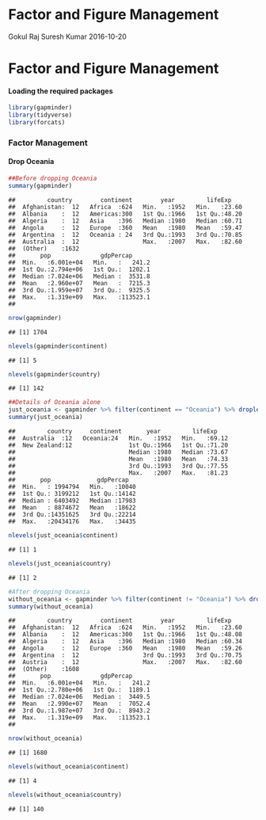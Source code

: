 Factor and Figure Management
================
Gokul Raj Suresh Kumar
2016-10-20

Factor and Figure Management
============================

#### Loading the required packages

``` r
library(gapminder)
library(tidyverse)
library(forcats)
```

### Factor Management

#### Drop Oceania

``` r
##Before dropping Oceania
summary(gapminder)
```

    ##         country        continent        year         lifeExp     
    ##  Afghanistan:  12   Africa  :624   Min.   :1952   Min.   :23.60  
    ##  Albania    :  12   Americas:300   1st Qu.:1966   1st Qu.:48.20  
    ##  Algeria    :  12   Asia    :396   Median :1980   Median :60.71  
    ##  Angola     :  12   Europe  :360   Mean   :1980   Mean   :59.47  
    ##  Argentina  :  12   Oceania : 24   3rd Qu.:1993   3rd Qu.:70.85  
    ##  Australia  :  12                  Max.   :2007   Max.   :82.60  
    ##  (Other)    :1632                                                
    ##       pop              gdpPercap       
    ##  Min.   :6.001e+04   Min.   :   241.2  
    ##  1st Qu.:2.794e+06   1st Qu.:  1202.1  
    ##  Median :7.024e+06   Median :  3531.8  
    ##  Mean   :2.960e+07   Mean   :  7215.3  
    ##  3rd Qu.:1.959e+07   3rd Qu.:  9325.5  
    ##  Max.   :1.319e+09   Max.   :113523.1  
    ## 

``` r
nrow(gapminder)
```

    ## [1] 1704

``` r
nlevels(gapminder$continent)
```

    ## [1] 5

``` r
nlevels(gapminder$country)
```

    ## [1] 142

``` r
##Details of Oceania alone
just_oceania <- gapminder %>% filter(continent == "Oceania") %>% droplevels()
summary(just_oceania)
```

    ##         country     continent       year         lifeExp     
    ##  Australia  :12   Oceania:24   Min.   :1952   Min.   :69.12  
    ##  New Zealand:12                1st Qu.:1966   1st Qu.:71.20  
    ##                                Median :1980   Median :73.67  
    ##                                Mean   :1980   Mean   :74.33  
    ##                                3rd Qu.:1993   3rd Qu.:77.55  
    ##                                Max.   :2007   Max.   :81.23  
    ##       pop             gdpPercap    
    ##  Min.   : 1994794   Min.   :10040  
    ##  1st Qu.: 3199212   1st Qu.:14142  
    ##  Median : 6403492   Median :17983  
    ##  Mean   : 8874672   Mean   :18622  
    ##  3rd Qu.:14351625   3rd Qu.:22214  
    ##  Max.   :20434176   Max.   :34435

``` r
nlevels(just_oceania$continent)
```

    ## [1] 1

``` r
nlevels(just_oceania$country)
```

    ## [1] 2

``` r
#After dropping Oceania
without_oceania <- gapminder %>% filter(continent != "Oceania") %>% droplevels()
summary(without_oceania)
```

    ##         country        continent        year         lifeExp     
    ##  Afghanistan:  12   Africa  :624   Min.   :1952   Min.   :23.60  
    ##  Albania    :  12   Americas:300   1st Qu.:1966   1st Qu.:48.08  
    ##  Algeria    :  12   Asia    :396   Median :1980   Median :60.34  
    ##  Angola     :  12   Europe  :360   Mean   :1980   Mean   :59.26  
    ##  Argentina  :  12                  3rd Qu.:1993   3rd Qu.:70.75  
    ##  Austria    :  12                  Max.   :2007   Max.   :82.60  
    ##  (Other)    :1608                                                
    ##       pop              gdpPercap       
    ##  Min.   :6.001e+04   Min.   :   241.2  
    ##  1st Qu.:2.780e+06   1st Qu.:  1189.1  
    ##  Median :7.024e+06   Median :  3449.5  
    ##  Mean   :2.990e+07   Mean   :  7052.4  
    ##  3rd Qu.:1.987e+07   3rd Qu.:  8943.2  
    ##  Max.   :1.319e+09   Max.   :113523.1  
    ## 

``` r
nrow(without_oceania)
```

    ## [1] 1680

``` r
nlevels(without_oceania$continent)
```

    ## [1] 4

``` r
nlevels(without_oceania$country)
```

    ## [1] 140

